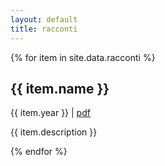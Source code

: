 ```yaml
---
layout: default
title: racconti
---
```

  {% for item in site.data.racconti %}
  <div class="racconti">
  <h2>{{ item.name }}</h2>
  <span class="info">{{ item.year }} </span>| <a href="{{ item.link }}">pdf</a>
  <p>{{ item.description }}</p>
  </div>
  {% endfor %}

